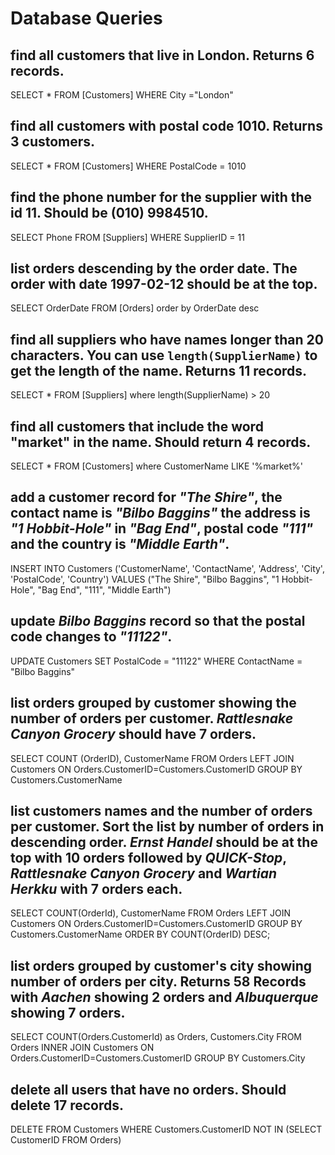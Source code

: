 # Database Queries

## find all customers that live in London. Returns 6 records.
 SELECT * FROM [Customers] WHERE City ="London"
 ## find all customers with postal code 1010. Returns 3 customers.
 SELECT * FROM [Customers] WHERE PostalCode = 1010
 ## find the phone number for the supplier with the id 11. Should be (010) 9984510.
 SELECT Phone FROM [Suppliers] WHERE SupplierID = 11
 ## list orders descending by the order date. The order with date 1997-02-12 should be at the top.
 SELECT OrderDate FROM [Orders] order by OrderDate desc
 ## find all suppliers who have names longer than 20 characters. You can use `length(SupplierName)` to get the length of the name. Returns 11 records.
 SELECT * FROM [Suppliers] where length(SupplierName) > 20
 ## find all customers that include the word "market" in the name. Should return 4 records.
 SELECT * FROM [Customers] where CustomerName LIKE '%market%'
 ## add a customer record for _"The Shire"_, the contact name is _"Bilbo Baggins"_ the address is _"1 Hobbit-Hole"_ in _"Bag End"_, postal code _"111"_ and the country is _"Middle Earth"_.
INSERT INTO Customers ('CustomerName', 'ContactName', 'Address', 'City', 'PostalCode', 'Country')
VALUES ("The Shire", "Bilbo Baggins", "1 Hobbit-Hole", "Bag End", "111", "Middle Earth")
 ## update _Bilbo Baggins_ record so that the postal code changes to _"11122"_.
 UPDATE Customers SET PostalCode = "11122" WHERE ContactName = "Bilbo Baggins"
 ## list orders grouped by customer showing the number of orders per customer. _Rattlesnake Canyon Grocery_ should have 7 orders.
SELECT COUNT (OrderID), CustomerName FROM Orders LEFT JOIN Customers
ON Orders.CustomerID=Customers.CustomerID
GROUP BY Customers.CustomerName
 ## list customers names and the number of orders per customer. Sort the list by number of orders in descending order. _Ernst Handel_ should be at the top with 10 orders followed by _QUICK-Stop_, _Rattlesnake Canyon Grocery_ and _Wartian Herkku_ with 7 orders each.
SELECT COUNT(OrderId), CustomerName FROM Orders LEFT JOIN Customers ON Orders.CustomerID=Customers.CustomerID GROUP BY Customers.CustomerName ORDER BY COUNT(OrderID) DESC; 
 ## list orders grouped by customer's city showing number of orders per city. Returns 58 Records with _Aachen_ showing 2 orders and _Albuquerque_ showing 7 orders.

SELECT COUNT(Orders.CustomerId) as Orders, Customers.City
FROM Orders
INNER JOIN Customers ON Orders.CustomerID=Customers.CustomerID
GROUP BY Customers.City
 ## delete all users that have no orders. Should delete 17 records.
DELETE FROM Customers
WHERE Customers.CustomerID NOT IN (SELECT CustomerID FROM Orders)